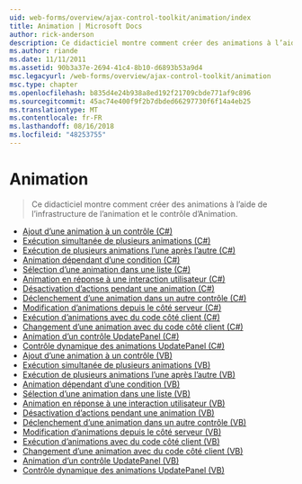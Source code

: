 ```yaml
---
uid: web-forms/overview/ajax-control-toolkit/animation/index
title: Animation | Microsoft Docs
author: rick-anderson
description: Ce didacticiel montre comment créer des animations à l’aide de l’infrastructure de l’animation et le contrôle d’Animation.
ms.author: riande
ms.date: 11/11/2011
ms.assetid: 90b3a37e-2694-41c4-8b10-d6893b53a9d4
msc.legacyurl: /web-forms/overview/ajax-control-toolkit/animation
msc.type: chapter
ms.openlocfilehash: b835d4e24b938a8ed192f21709cbde771af9c896
ms.sourcegitcommit: 45ac74e400f9f2b7dbded66297730f6f14a4eb25
ms.translationtype: MT
ms.contentlocale: fr-FR
ms.lasthandoff: 08/16/2018
ms.locfileid: "48253755"
---
```

<a name="animation"></a>Animation
====================
> Ce didacticiel montre comment créer des animations à l’aide de l’infrastructure de l’animation et le contrôle d’Animation.


- [Ajout d’une animation à un contrôle (C#)](adding-animation-to-a-control-cs.md)
- [Exécution simultanée de plusieurs animations (C#)](executing-several-animations-at-the-same-time-cs.md)
- [Exécution de plusieurs animations l’une après l’autre (C#)](executing-several-animations-after-each-other-cs.md)
- [Animation dépendant d’une condition (C#)](animation-depending-on-a-condition-cs.md)
- [Sélection d’une animation dans une liste (C#)](picking-one-animation-out-of-a-list-cs.md)
- [Animation en réponse à une interaction utilisateur (C#)](animating-in-response-to-user-interaction-cs.md)
- [Désactivation d’actions pendant une animation (C#)](disabling-actions-during-animation-cs.md)
- [Déclenchement d’une animation dans un autre contrôle (C#)](triggering-an-animation-in-another-control-cs.md)
- [Modification d’animations depuis le côté serveur (C#)](modifying-animations-from-the-server-side-cs.md)
- [Exécution d’animations avec du code côté client (C#)](executing-animations-using-client-side-code-cs.md)
- [Changement d’une animation avec du code côté client (C#)](changing-an-animation-using-client-side-code-cs.md)
- [Animation d’un contrôle UpdatePanel (C#)](animating-an-updatepanel-control-cs.md)
- [Contrôle dynamique des animations UpdatePanel (C#)](dynamically-controlling-updatepanel-animations-cs.md)
- [Ajout d’une animation à un contrôle (VB)](adding-animation-to-a-control-vb.md)
- [Exécution simultanée de plusieurs animations (VB)](executing-several-animations-at-the-same-time-vb.md)
- [Exécution de plusieurs animations l’une après l’autre (VB)](executing-several-animations-after-each-other-vb.md)
- [Animation dépendant d’une condition (VB)](animation-depending-on-a-condition-vb.md)
- [Sélection d’une animation dans une liste (VB)](picking-one-animation-out-of-a-list-vb.md)
- [Animation en réponse à une interaction utilisateur (VB)](animating-in-response-to-user-interaction-vb.md)
- [Désactivation d’actions pendant une animation (VB)](disabling-actions-during-animation-vb.md)
- [Déclenchement d’une animation dans un autre contrôle (VB)](triggering-an-animation-in-another-control-vb.md)
- [Modification d’animations depuis le côté serveur (VB)](modifying-animations-from-the-server-side-vb.md)
- [Exécution d’animations avec du code côté client (VB)](executing-animations-using-client-side-code-vb.md)
- [Changement d’une animation avec du code côté client (VB)](changing-an-animation-using-client-side-code-vb.md)
- [Animation d’un contrôle UpdatePanel (VB)](animating-an-updatepanel-control-vb.md)
- [Contrôle dynamique des animations UpdatePanel (VB)](dynamically-controlling-updatepanel-animations-vb.md)
